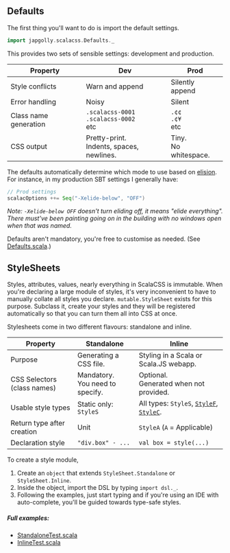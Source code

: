 ## Defaults

The first thing you'll want to do is import the default settings.

```scala
import japgolly.scalacss.Defaults._
```

This provides two sets of sensible settings: development and production.

Property | Dev | Prod
--- | --- | ---
Style conflicts       | Warn and append | Silently append
Error handling        | Noisy | Silent
Class name generation | `.scalacss-0001` <br/> `.scalacss-0002` <br/> etc | `.¢¢` <br/> `.¢¥` <br/> etc
CSS output            | Pretty-print. <br/> Indents, spaces, newlines. | Tiny. <br/> No whitespace.

The defaults automatically determine which mode to use based on
[elision](http://www.scala-lang.org/api/current/scala/annotation/elidable.html).
For instance, in my production SBT settings I generally have:

```scala
// Prod settings
scalacOptions ++= Seq("-Xelide-below", "OFF")
```

_Note: `-Xelide-below OFF` doesn't turn eliding off, it means "elide everything". There must've been painting going on in the building with no windows open when that was named._

Defaults aren't mandatory, you're free to customise as needed.
(See [Defaults.scala](https://github.com/japgolly/scalacss/blob/master/core/src/main/scala/japgolly/scalacss/Defaults.scala).)

## StyleSheets

Styles, attributes, values, nearly everything in ScalaCSS is immutable.
When you're declaring a large module of styles, it's very inconvenient to have
to manually collate all styles you declare.
`mutable.StyleSheet` exists for this purpose. Subclass it, create your styles
and they will be registered automatically so that you can turn them all into
CSS at once.

Stylesheets come in two different flavours: standalone and inline.

Property | Standalone | Inline
--- | --- | ---
Purpose                           | Generating a CSS file. | Styling in a Scala or Scala.JS webapp.
CSS Selectors <br/> (class names) | Mandatory. <br/> You need to specify. | Optional. <br/> Generated when not provided.
Usable style types                | Static only: `StyleS` | All types: `StyleS`, [`StyleF`](stylef.md), [`StyleC`](nested.md).
Return type after creation        | Unit | `StyleA` (`A` = Applicable)
Declaration style                 | `"div.box" - ...` | `val box = style(...)`

To create a style module,
1. Create an `object` that extends `StyleSheet.Standalone` or `StyleSheet.Inline`.
1. Inside the object, import the DSL by typing `import dsl._`.
1. Following the examples, just start typing and if you're using an IDE with auto-complete, you'll be guided towards type-safe styles.

##### Full examples:

* [StandaloneTest.scala](https://github.com/japgolly/scalacss/blob/master/core/src/test/scala/japgolly/scalacss/full/StandaloneTest.scala)
* [InlineTest.scala](https://github.com/japgolly/scalacss/blob/master/core/src/test/scala/japgolly/scalacss/full/InlineTest.scala)

